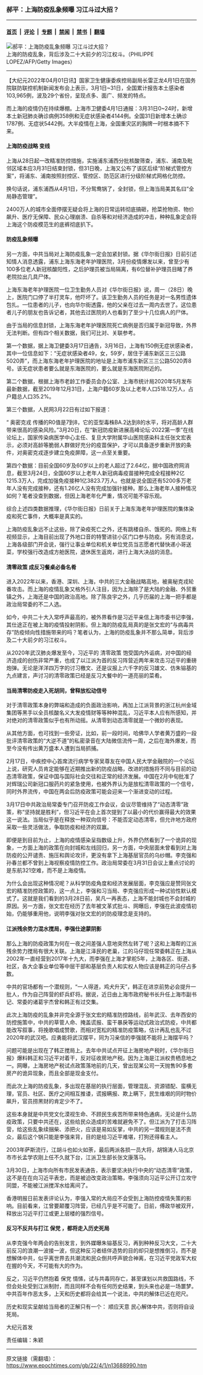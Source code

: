 ### 郝平：上海防疫乱象频曝 习江斗过大招？

---

#### [首页](../../../..?n13688990) &nbsp;|&nbsp; [评论](../../../../../epoch-comment?n13688990) &nbsp;|&nbsp; [专题](../../../../../epoch-special?n13688990) &nbsp;|&nbsp; [禁闻](../../../../../epoch-news?n13688990) &nbsp;|&nbsp; [禁书](../../../../../books?n13688990) &nbsp;|&nbsp; [翻墙](https://github.com/gfw-breaker/nogfw/blob/master/README.md?n13688990)


<div><img alt="郝平：上海防疫乱象频曝 习江斗过大招？" class="attachment-djy_600_400 size-djy_600_400 wp-post-image" src="https://i.epochtimes.com/assets/uploads/2021/12/id13414052-b457bda0a6e1dae83b35b727460ba586@1200x1200.jpeg"/>
<div class="caption">
 上海的防疫乱象，背后涉及二十大前夕的习江权斗。（PHILIPPE LOPEZ/AFP/Getty Images）
</div></div><hr/><div class="post_content" id="artbody" itemprop="articleBody">
 <!-- article content begin -->
 <p>
  【大纪元2022年04月01日讯】国家卫生健康委疾控局副局长雷正龙4月1日在国务院联防联控机制新闻发布会上表示，3月1日~31日，全国累计报告本土感染者103,965例，波及29个省份，呈现点多、面广、频发的特点。
 </p>
 <p>
  而上海的疫情仍在持续爆棚。上海市卫健委4月1日通报：3月31日0~24时，新增本土新冠肺炎确诊病例358例和无症状感染者4144例。全国31日新增本土确诊1787例、无症状5442例。大半疫情在上海，全国重灾区的胸牌一时根本摘不下来。
 </p>
 <h4>
  <ok href="https://www.epochtimes.com/gb/tag/%E4%B8%8A%E6%B5%B7%E9%98%B2%E7%96%AB%E6%88%98%E7%95%A5.html">
   上海防疫战略
  </ok>
  变线
 </h4>
 <p>
  上海从28日起一改精准防控措施，实施浦东浦西分批核酸筛查，浦东、浦南及毗邻区域本应3月31日结束封锁，但31日晚，上海又公布了该区后续“阶梯式管控方案”，将浦东、浦南按照封控区、管控区、防范区进行分级阶梯式网格化防控。
 </p>
 <p>
  换句话说，浦东浦西从4月1日，不分鸳鸯锅了，全封锁，但上海当局美其名曰“全局静态管理”。
 </p>
 <p>
  2400万人的城市全面停摆无疑会将上海的日常运转彻底搞砸，抢菜抢物资、物价飙升、医疗无保障、民众心理崩溃、自杀等和对经济造成的冲击，种种乱象定会将上海这个防疫模范生的底裤彻底扒下。
 </p>
 <h4>
  防疫乱象频曝
 </h4>
 <p>
  另一方面，中共当局对上海防疫乱象一定会加紧封锁。据《华尔街日报》日前引述知情人消息透露，浦东上海东海老年护理医院，3月份疫情爆发以来，曾至少有100多位老人新冠核酸阳性，之后护理员被当局隔离，有6位替补护理员目睹了养老院拉出几具尸体。
 </p>
 <p>
  上海东海老年护理医院一位卫生勤务人员对《华尔街日报》说，周一（28日）晚上，医院门口停了半打灵车，他吓坏了。该卫生勤务人员的任务是对一名男性遗体包扎。一位患者的儿子，也向华尔街透露，他的父亲在过去一周内去世了。这位患者儿子的朋友也告诉记者，其他去过医院的人也看到了至少十几位病人的尸体。
 </p>
 <p>
  由于当局的信息封锁，上海东海老年护理医院死亡病例是否归属于新冠导致，外界无法判断。但有四个相关数据，我们可比对、关联参考。
 </p>
 <p>
  第一个数据，据上海卫健委3月17日通告，3月16日，上海有150例无症状感染者，其中一位信息如下：“无症状感染者49，女，59岁，居住于浦东新区三三公路5020弄”，而上海东海老年护理医院的地址是上海市浦东新区三三公路5020弄8号。该无症状患者要么就是东海医院的，要么就是东海医院附近的。
 </p>
 <p>
  第二个数据，根据上海市老龄工作委员会办公室、上海市统计局2020年5月发布最新数据，截至2019年12月31日，上海户籍60岁及以上老年人口518.12万人，占户籍总人口35.2%。
 </p>
 <p>
  第三个数据，人民网3月22日有过如下报道：
 </p>
 <p>
  “
  <ok href="https://www.epochtimes.com/gb/tag/%E5%A5%A5%E5%AF%86%E5%85%8B%E6%88%8E.html">
   奥密克戎
  </ok>
  传播的R0值是7到8，它的亚型毒株BA.2达到8的水平，将对高龄人群带来很高的感染风险。”3月20日，在“新冠防疫新进展高峰论坛·2022第一季”在线论坛上，国家传染病医学中心主任、复旦大学附属华山医院感染科主任张文宏表示，必须对高龄等脆弱人群做好充分的疫苗保护，才可以具备逐步重新开放的条件，对奥密克戎逐步建立免疫屏障，这一点至关重要。
 </p>
 <p>
  第四个数据：目前全国60岁及60岁以上的老人超过了2.64亿，据中国政府网消息，截至3月24日，全国60岁以上老年人新冠病毒疫苗接种完成全程接种2亿1215.3万人，完成加强免疫接种1亿3823.7万人。也就是说全国还有5200多万老年人没有完成接种，还有1.26亿人没有完成加强针接种。那么上海老年人接种情况如何？笔者没查到数据，但因上海老年化严重，情况可能不容乐观。
 </p>
 <p>
  综合上述四类数据推理，《华尔街日报》日前关于上海东海老年护理医院的集体染疫和死亡事件，大概率是真实的。
 </p>
 <p>
  上海防疫乱象远不止这些，除了染疫死亡之外，还有跳楼自杀、饿死的。网络上有视频显示，上海目前出现了外地口音的特警进驻小区门口参与防疫。另有消息说，上海各级部门开会说，强行让事业单位和机关单位党员当志愿者代替快递小哥送菜，学校强行改造成方舱医院，退休医生返岗，进行上海大决战的消息。
 </p>
 <h4>
  <ok href="https://www.epochtimes.com/gb/tag/%E6%B8%85%E9%9B%B6%E6%94%BF%E7%AD%96.html">
   清零政策
  </ok>
  成反习餐桌必备名肴
 </h4>
 <p>
  进入2022年以来，香港、深圳、上海，中共的三大金融战略高地，被奥秘克戎轮番攻击。而上海的疫情乱象又格外引人注目，因为上海除了是大陆的金融、外贸重镇之外，上海还是中国的政治高地。除了陈良宇之外，几乎历届的上海一把手都是政治局常委的不二人选。
 </p>
 <p>
  如今，中共二十大入常呼声最高的，被外界看作是习近平亲信上海市委书记李强，其仕途正在被上海的疫情投射阴影。但上海的防疫乱局真的是张文宏的“与病毒共存”防疫倾向性措施带来的吗？笔者认为，上海的防疫乱象并不那么简单，背后涉及二十大前夕的习江权斗。
 </p>
 <p>
  从2020年武汉肺炎爆发至今，习近平的
  <ok href="https://www.epochtimes.com/gb/tag/%E6%B8%85%E9%9B%B6%E6%94%BF%E7%AD%96.html">
   清零政策
  </ok>
  饱受国内外诟病，对中国的经济造成的创伤非常严重，也成了以江派为首的反习阵营近两年来攻击习近平的重磅炮弹。无论是洋洋四万字的讨习檄文、还是议报上六千字的反习雄文、仿朱镕基的九点建言，声讨习的清零政策已经是反习大餐中的一道亮丽的菜肴。
 </p>
 <h4>
  当局清零防疫走入死胡同，曾释放松动信号
 </h4>
 <p>
  对于清零政策本身的弊端和造成的负面政治影响，再加上江派背景的浙江杭州金域集团等黑手以全员核酸名义大发疫情财等等种种混乱，习近平本人应有所感知，并对绝对的清零政策似乎也有所动摇。从清零到动态清零就是一个微妙的表现。
 </p>
 <p>
  从其他方面，也可找到一些旁证，比如，前一段时间，哈佛华人学者黄万盛的一段批评清零政策的“大逆不道”的私密录音在大陆微信流传一周，之后在海外爆发，而至今没有传出黄万盛本人遭到当局抓捕。
 </p>
 <p>
  2月17日，中疾控中心首席流行病学专家吴尊友在中国人民大学金融院的一个论坛上说，研究人员肯定能够在近期推出新的防疫战略，改进的措施将不同与目前的动态清零政策，保证中国与国际社会交往和正常的经济发展。中国在2月中旬批准了对辉瑞公司新冠口服药片的紧急使用，也被外界认为是放松清零政策的一个信号，同时外界流传，中国在两会后防疫政策可能会迎来一个渐进变动的过程。
 </p>
 <p>
  3月17日中共政治局常委专门召开防疫工作会议，会议尽管维持了“动态清零”政策，称“坚持就是胜利”，但习近平在会上首次提到了以最小的代价赢得最大的效果这一说法。当局似乎是在释放一种双向信号：不能否定动态清零，但允许地方政府采取一些灵活做法，争取防疫和经济的双赢。
 </p>
 <p>
  即便是到目前为止，上海的疫情感染呈指数级上升，外界仍然看到了一个诡异的现象，一方面上海的政策在向封城和左线回归，另一方面，中央层面未曾看到对上海防疫的公开谴责、施压和舆论攻讦，更没有拿下上海基层官员的乌纱帽。李克强和孙春兰都不曾到上海视察疫情防控工作。政治局常委在3月31日会议上重点讨论的是东航321空难，而不是上海疫情。
 </p>
 <p>
  为什么会出现这种情况呢？从科学防疫角度和经济发展层面，李克强应是赞同张文宏的精准防控政策的，这一点上，李强和习当局、李克强应形成一种试验性默认模式了。这就是我们看到的3月28日前，吴凡一再表态，上海不能封城也不会封城的原因。另一方面，张文宏在经历了去年被文革式批斗、网曝后，李强在此波疫情初始，仍能够重用他，说明李强对张文宏的的防疫理念是支持的。
 </p>
 <h4>
  江派残余势力混水搅局，李强仕途蒙阴影
 </h4>
 <p>
  那么上海的防疫政策为何在一夜之间差强人意地突然左转了呢？这和上海帮的江派残余势力搅局有很大关联。上海是江泽民的老巢，江的马仔现任常委韩正在上海从2002年一直经营到2017年十九大，而李强在上海才掌舵5年，上海各区、街道、社区，各大企事业单位等中层干部和基层负责人和实权人物应该是韩正的马仔占多数。
 </p>
 <p>
  中共的官场都有一个潜规则，“一人得道，鸡犬升天”，韩正在进京前势必会提升一批人，作为自己阵营的虾兵虾将。据说，近日由上海市政府秘书长升任上海市副书记、常委的诸葛宇杰曾和韩正有过交集。
 </p>
 <p>
  此次上海防疫的乱象并非完全源于张文宏的精准防控路线，前年武汉、去年西安的防控施策中，中共的草菅人命、掩盖谎报、蛮干暴戾等运动式政治式防疫，中共都能改写叙事，将挽歌唱成赞歌，而相对宽松的精准防疫策略，估计再乱也乱不过2020年的武汉吧。应勇能将武汉摆平，同为习亲信的李强就不能将上海摆平吗？
 </p>
 <p>
  问题可能是出现在了韩正搅局上。去年中共试点开征上海房地产税时，《华尔街日报》爆料韩正和习近平对着干，反对征收房地产税。因为上海是江派权贵栖息地之一。网曝，上海房地产税试点政策落地前的几天，曾出现某公司一天抛售90多套房产的诡异现象，而且全部是现金支付。
 </p>
 <p>
  而此次上海的防疫乱象，多出现在基层的执行层面，管理混乱、资源错配、蛮横无理，官员、社区、医疗之间相互推诿，谎报瞒报、欺上瞒下，民生维艰的同时物价飙升，官员捞黑财的肯定少不了。
 </p>
 <p>
  这些本身就是中共党文化漠视生命、不顾民生疾苦所带来特色通病，无论是什么防疫政策，只要中共还在，这些给民众造成的苦难就避免不了。但江派为了打击习阵营，给这些乱象续捆柴、添把火，应该是易如反掌，中共的另一潜规则是法不责众，最后这个锅只能是李强来背，目的是给习近平难堪，打狗还得看主人。
 </p>
 <p>
  2003年萨斯流行，江胡斗也如火如荼，最后两派各损一员大将，胡锦涛人马北京市市长孟学农刚上任不久就下台，江派卫生部长张文康落马。
 </p>
 <p>
  3月30日，上海市向所有市民发表通告，表示要坚决执行中央的“动态清零”政策，这不是在在向习近平表忠，而是被迫改变政治策略，李强须向习近平公开订立攻守同盟，不能被江派搅浑水给离间了。
 </p>
 <p>
  香港明报日前发表评论认为，李强入常的大局应不会受到上海防控疫情失策的影响。目前看来，江曾要颠覆习阵营，已经几乎是不可能了。日前，傅政华被双开，释放出习近平打江或更上层楼的强烈信号。
 </p>
 <h4>
  反习不反共与打江
  <ok href="https://www.epochtimes.com/gb/tag/%E4%BF%9D%E5%85%9A.html">
   保党
  </ok>
  ，都将走入历史死局
 </h4>
 <p>
  从李克强今年两会的告别发言，到外媒曝朱镕基反习，再到种种反习大文，二十大前反习的浪潮一波接一波，但这种反习者结伴造势的目的却只是想推倒习，而不是想解体中共，似乎离世界去共潮流和民众倒共呼声貌合神离，在习近平党政军大权在握的今天，不可能有大的作为。
 </p>
 <p>
  反之，习近平仍然抱着
  <ok href="https://www.epochtimes.com/gb/tag/%E4%BF%9D%E5%85%9A.html">
   保党
  </ok>
  情愫，试与共毒同存亡，甚至谋划以共救国路线，不但会处处受到江派制肘，而且同样不会有任何历史结果，到头来也必是一场噩梦。中共百年作恶太多，上天和历史都将会给其一个说法，中共的解体已近在咫尺。
 </p>
 <p>
  历史和现实呈献给当局者的正解只有一个：
  <ok href="https://www.epochtimes.com/gb/tag/%E9%A1%BA%E5%BA%94%E5%A4%A9%E6%84%8F.html">
   顺应天意
  </ok>
  民心解体中共，否则将自设死局。
 </p>
 <p>
  大纪元首发
 </p>
 <p>
  责任编辑：朱颖
 </p>
 <!-- article content end -->
 <div id="below_article_ad">
 </div>
</div>


---

原文链接（需翻墙）：https://www.epochtimes.com/gb/22/4/1/n13688990.htm
